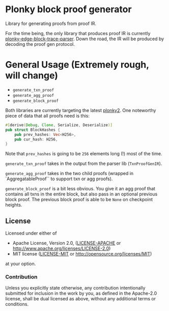# Plonky block proof generator

Library for generating proofs from proof IR.

For the time being, the only library that produces proof IR is currently [plonky-edge-block-trace-parser](https://github.com/0xPolygonZero/plonky-edge-block-trace-parser). Down the road, the IR will be produced by decoding the proof gen protocol.

# General Usage (Extremely rough, will change)


- `generate_txn_proof`
- `generate_agg_proof`
- `generate_block_proof`

Both libraries are currently targeting the latest [plonky2](https://github.com/0xPolygonZero/plonky2). One noteworthy piece of data that all proofs need is this:

```rust
#[derive(Debug, Clone, Serialize, Deserialize)]
pub struct BlockHashes {
    pub prev_hashes: Vec<H256>,
    pub cur_hash: H256,
}
```
Note that `prev_hashes` is going to be `256` elements long (!) most of the time. 

`generate_txn_proof` takes in the output from the parser lib (`TxnProofGenIR`).

`generate_agg_proof` takes in the two child proofs (wrapped in `AggregatableProof`` to support txn or agg proofs).

`generate_block_proof` is a bit less obvious. You give it an agg proof that contains all txns in the entire block, but also pass in an optional previous block proof. The previous block proof is able to be `None` on checkpoint heights.

## License

Licensed under either of

* Apache License, Version 2.0, ([LICENSE-APACHE](LICENSE-APACHE) or http://www.apache.org/licenses/LICENSE-2.0)
* MIT license ([LICENSE-MIT](LICENSE-MIT) or http://opensource.org/licenses/MIT)

at your option.


### Contribution

Unless you explicitly state otherwise, any contribution intentionally submitted for inclusion in the work by you, as defined in the Apache-2.0 license, shall be dual licensed as above, without any additional terms or conditions.
